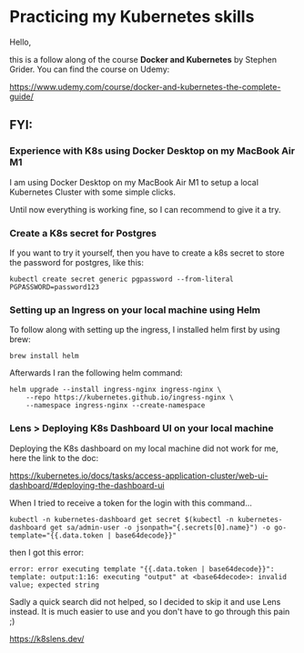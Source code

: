 # Practicing my Kubernetes skills

Hello,

this is a follow along of the course **Docker and Kubernetes** by Stephen Grider.
You can find the course on Udemy:

https://www.udemy.com/course/docker-and-kubernetes-the-complete-guide/

## FYI:

### Experience with K8s using Docker Desktop on my MacBook Air M1

I am using Docker Desktop on my MacBook Air M1 to setup a local Kubernetes Cluster with some simple clicks.

Until now everything is working fine, so I can recommend to give it a try.

### Create a K8s secret for Postgres

If you want to try it yourself, then you have to create a k8s secret to store the password for postgres, like this:

    kubectl create secret generic pgpassword --from-literal PGPASSWORD=password123

### Setting up an Ingress on your local machine using Helm

To follow along with setting up the ingress, I installed helm first by using brew:

    brew install helm

Afterwards I ran the following helm command:

    helm upgrade --install ingress-nginx ingress-nginx \
        --repo https://kubernetes.github.io/ingress-nginx \
        --namespace ingress-nginx --create-namespace

### Lens > Deploying K8s Dashboard UI on your local machine

Deploying the K8s dashboard on my local machine did not work for me, here the link to the doc: 

https://kubernetes.io/docs/tasks/access-application-cluster/web-ui-dashboard/#deploying-the-dashboard-ui

When I tried to receive a token for the login with this command...

    kubectl -n kubernetes-dashboard get secret $(kubectl -n kubernetes-dashboard get sa/admin-user -o jsonpath="{.secrets[0].name}") -o go-template="{{.data.token | base64decode}}"

then I got this error:

    error: error executing template "{{.data.token | base64decode}}": template: output:1:16: executing "output" at <base64decode>: invalid value; expected string    

Sadly a quick search did not helped, so I decided to skip it and use Lens instead.
It is much easier to use and you don't have to go through this pain ;)

https://k8slens.dev/
